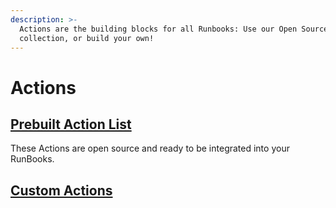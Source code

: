 ```yaml
---
description: >-
  Actions are the building blocks for all Runbooks: Use our Open Source
  collection, or build your own!
---
```


# Actions

## [Prebuilt Action List](../../lists/Action\_list.md)

These Actions are open source and ready to be integrated into your RunBooks.

## [Custom Actions](create-custom-actions.md)

##

